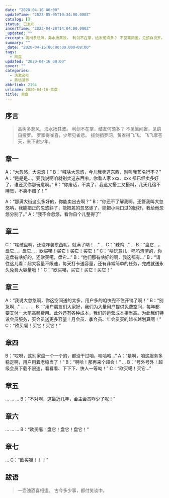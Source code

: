 ```yaml
---
date: "2020-04-16 00:00"
updateTime: "2023-05-05T10:34:00.000Z"
catalog: []
status: 已发布
insertTime: "2023-04-28T14:04:00.000Z"
_updated: ""
excerpt: 高树多悲风，海水扬其波。 利剑不在掌，结友何须多？ 不见篱间雀，见鹞自投罗。 罗家得雀喜，少年见雀悲。 拔剑捎罗网，黄雀得飞飞。 飞飞摩苍天，来下谢少年。
summary: ""
_date: "2020-04-16T00:00:00.000+08:00"
tags:
  - 网盘
updated: "2020-04-16 00:00"
cover: ""
categories:
  - 洗漱必吐
  - 燕坊清作
abbrlink: 2194
urlname: 2020-04-16-卖盘
title: 卖盘
---
```


## 序言

> 高树多悲风，海水扬其波。 利剑不在掌，结友何须多？ 不见篱间雀，见鹞自投罗。 罗家得雀喜，少年见雀悲。 拔剑捎罗网，黄雀得飞飞。 飞飞摩苍天，来下谢少年。

## 章一

A：“大忽悠，大忽悠！” B：“喊啥大忽悠，今儿我卖这东西，别叫我艺名行不？” A：“是是是…，要我说啊咱就别卖这东西啦，你看人家 xxx、xxx 都已经卖多好了，谁还买你那玩意啊。” B：“你废话，不卖了，我这又搭工又搭料，几天几宿不睡觉，不卖不赔了！”

A：“那满大街这么多好的，你能卖出去啊？” B：“你还不了解我啊，还管我叫大忽悠呐，我能把正的忽悠斜了，能把蔫的忽悠谑了，能把小两口过的挺好，我给他忽悠分别了。” A：“我不会忽悠，看你自个儿整得了”

## 章二

C：“啥破盘啊，还没咋装东西呢，就满了呐！…” … C：“辣鸡…” … B：“盘它…，盘它…，盘它…，欧买噶！买它！买它！买它！” C：“啥玩意儿，呜呜渣渣的，你这盘有啥好的，还欧买噶，盘它…” B：“他们那有啥好的啊，我这都有…” B：“请往这儿看：超大容量不限速，每天打卡送容量，还有非常简单的任务，完成就送永久免费大容量哦！” C：“欧买噶，买它！买它！买它！”

## 章三

A：“我说大忽悠啊，你这空间送的太多，用户多的咱快兜不住开销了啊！” B：“别急啊…” … … … B：“用户朋友们大家好，我们为大量用户提供免费空间，每年都要支付一大笔高额费用。此外还有各种成本，我们的运营成本相当高。为此我们特设会员服务，买会员送更多容量！月会员、季会员、年会员买的越长越划算啊！” C：“欧买噶！买它！买它！”

## 章四

B：“哎呀，这别家盘一个一个的，都没干过咱，哇哈哈…” A：“是啊，咱这服务多稳定啊，用户用着老稳当了！” B：“啊哈！那再来个超会！” … B：“号外号外！超级会员下载不限速，看看看、下下下、快人一等呦！” C：“欧买噶！买它…”

## 章五

… … … B：“不对啊，这最近几年，金主会员咋少了呢！”

## 章六

… … … B：“欧买噶！盘它！盘它！盘它！”

## 章七

… C：“欧买噶！！！”

## 跋语

> 一壶浊酒喜相逢。 古今多少事，都付笑谈中。
